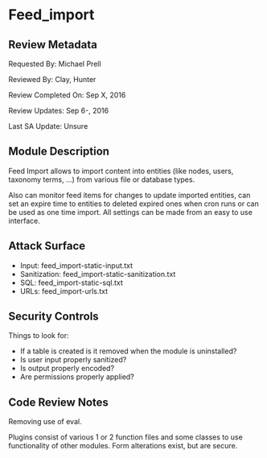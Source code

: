 # Feed_import

## Review Metadata

Requested By: Michael Prell

Reviewed By: Clay, Hunter

Review Completed On: Sep X, 2016

Review Updates: Sep 6-, 2016



Last SA Update: Unsure



## Module Description

Feed Import allows to import content into entities (like nodes, users, taxonomy
terms, ...) from various file or database types.

Also can monitor feed items for changes to update imported entities,
can set an expire time to entities to deleted expired ones when cron runs
or can be used as one time import.
All settings can be made from an easy to use interface. 


## Attack Surface

- Input: feed_import-static-input.txt
- Sanitization: feed_import-static-sanitization.txt
- SQL: feed_import-static-sql.txt
- URLs: feed_import-urls.txt


## Security Controls

Things to look for:

- If a table is created is it removed when the module is uninstalled?
- Is user input properly sanitized?
- Is output properly encoded?
- Are permissions properly applied?


## Code Review Notes

Removing use of eval.

Plugins consist of various 1 or 2 function files and some classes to use
functionality of other modules. Form alterations exist, but are secure.


